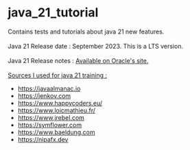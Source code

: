 # java_21_tutorial

Contains tests and tutorials about java 21 new features.
<br/>
<br/>
Java 21 Release date : September 2023. This is a LTS version.
<br/>
<br/>
Java 21 Release notes : <a href="https://www.oracle.com/java/technologies/javase/21-relnote-issues.html">Available on Oracle's site.</a>
<br/>
<br/>
<u>Sources I used for java 21 training :</u>
- https://javaalmanac.io
- https://jenkov.com
- https://www.happycoders.eu/
- https://www.loicmathieu.fr/
- https://www.jrebel.com
- https://symflower.com
- https://www.baeldung.com
- https://nipafx.dev